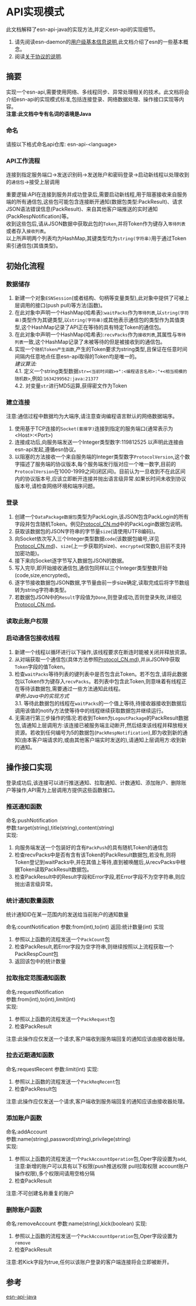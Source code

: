 # API实现模式

此文档解释了esn-api-java的实现方法,并定义esn-api的实现细节。

1. 请先阅读esn-daemon的[用户级基本信息说明](https://github.com/EasyNotification/esn-daemon/blob/master/README_CN.md),此文档介绍了esn的一些基本概念。  
2. 阅读[关于协议的说明](https://github.com/EasyNotification/Protocol/blob/master/Socket/Protocol_CN.md).  

## 摘要

实现一个esn-api,需要使用网络、多线程同步、异常处理相关的技术。此文档将会介绍esn-api的实现模式标准,包括连接登录、网络数据处理、操作接口实现等内容。  
**注意:此文档中专有名词的语境是Java**

### 命名

请按以下格式命名api仓库:
esn-api-\<language>

### API工作流程

连接到指定服务端口->发送识别码->发送账户和密码登录->启动新线程以处理收到的`通信包`->接受上层调用  

重要逻辑:API在连接到服务并成功登录后,需要启动新线程,用于阻塞接收来自服务端的所有通信包,这些包可能包含连接断开通知(数据包类型:PackResult)、请求JSON语法错误信息(PackResult)、来自其他客户端推送的实时通知(PackRespNotification)等。  
收到这些包后,请从JSON数据中获取此包的`Token`,并将Token作为键存入`等待列表`或者存入`接收列表`。  
以上所声明两个列表均为HashMap,其键类型均为`string(字符串)`用于通过Token索引通信包(其值类型)。    


## 初始化流程

### 数据储存

1. 新建一个对象`ESNSession`(或者结构、句柄等变量类型),此对象中提供了可被上层调用的接口(push pull)等方法(函数)。
2. 在此对象中声明一个HashMap(哈希表):`waitPacks`作为`等待列表`,以`string(字符串)`类型作为其键类型,以`string(字符串)`或其他表示通信包的类型作为其值类型,这个HashMap记录了API正在等待的具有特定Token的通信包。
3. 在此对象中声明一个HashMap(哈希表):`recvPacks`作为`接收列表`,其属性与`等待列表`一致,这个HashMap记录了未被等待的但是被接收到的通信包。
4. 实现一个`随机Token产生函数`,产生的Token要求为string类型,且保证在任意时间间隔内任意地点任意esn-api取得的Token均是唯一的。  
*建议算法:*  
4.1. 定义一个string类型数据`str=<当前时间戳>+":<编程语言名称>:"+<相当规模的随机数>`,例如:`1634299562:java:21377`  
4.2. 对变量`str`进行MD5运算,获得密文作为Token

### 建立连接

注意:通信过程中数据均为大端序,请注意查询编程语言默认的网络数据端序。

1. 使用基于TCP连接的`Socket(套接字)`连接到指定的服务端口(通常表示为\<Host>:\<Port>)  
2. 连接成功后,向服务端发送一个Integer类型数字:119812525 以声明此连接由esn-api发起,遵循esn协议。
3. 以阻塞的方法接收一个来自服务端的Integer类型数字`ProtocolVersion`,这个数字描述了服务端的协议版本,每个服务端发行版对应一个唯一数字,目前的`ProtocolVersion`在1000-1999之间(闭区间)。目前认为一旦收到不在此区间内的协议版本号,应该立即断开连接并抛出语言级异常.如果长时间未收到协议版本号,请检查网络环境和端序问题。

### 登录

1. 创建一个`DataPackage数据包`类型为PackLogin,该JSON包含PackLogin的所有字段并包含随机Token。例见[Protocol_CN.md](Protocol_CN.md)中的PackLogin数据包说明。
2. 获取该数据包的JSON字符串的字节量`size`(请使用UTF8编码)。
3. 向Socket依次写入三个Integer类型数据`code`(该数据包编号,详见[Protocol_CN.md](Protocol_CN.md))、`size`(上一步获取的size)、`encrypted`(常数0,目前不支持加密功能)。
4. 接下来向Socket逐字节写入数据包JSON的数据。
5. 写入完毕,即开始接收通信包,通信包同样以三个Integer类型整数开始(code,size,encrypted)。
6. 逐字节接收数据包JSON数据,字节量由前一步size确定,读取完成后将字节数组转为string字符串类型。
7. 若数据包JSON中的`Result`字段值为`Done`,则登录成功,否则登录失败,详细见[Protocol_CN.md](Protocol_CN.md)。

### 读取此账户权限

### 启动通信包接收线程

1. 新建一个线程以循环进行以下操作,该线程要求在断连时能被关闭并释放资源。
2. 从对端获取一个通信包(具体方法参照[Protocol_CN.md](Protocol_CN.md)),并从JSON中获取`Token`字段的值Token。
3. 检查`waitPacks`等待列表的键列表中是否包含此Token。若不包含,请将此数据包以Token作为键存入`recvPacks`。若列表中包含此Token,则意味着有线程正在等待该数据包,需要通过一些方法通知此线程。  
*举例:Java中的实现方式*  
3.1. 等待此数据包的线程在`waitPacks`的一个值上等待,待接收器接收到数据后调用该值的notify方法使等待中的线程继续获取数据包并继续运行。
4. 无需进行第三步操作的情况:若收到Token为`LogoutPackage`的PackResult数据包,请通知上层调用方:该连接已被服务端主动断开,然后结束该线程并释放相关资源。若收到任何编号为5的数据包(`PackRespNotification`),即为收到新的通知(由本客户端请求的,或由其他客户端实时发送的),请通知上层调用方:收到新的通知。

## 操作接口实现

登录成功后,该连接可以进行推送通知、拉取通知、计数通知、添加账户、删除账户等操作,API需为上层调用方提供这些函数接口。

### 推送通知函数

命名:pushNotification  
参数:target(string),title(string),content(string)  
实现:
1. 向服务端发送一个包装好的含有`PackPush`的具有随机Token的通信包
2. 检查recvPacks中是否有含有该Token的PackResult数据包,若没有,则将Token登记到waitPacks中,并在其值上等待,直到被唤醒后,从recvPacks中根据Token读取PackResult数据包。
3. 检查PackResult中的Result字段和Error字段,若Error字段不为空字符串,则应抛出语言级异常。

### 统计通知数量函数

统计通知ID在某一范围内的发送给当前账户的通知数量

命名:countNotification
参数:from(int),to(int)
返回:统计数量(int)
实现
1. 参照以上函数的流程发送一个`PackCount`包
2. 检查PackResult,若Error字段为空字符串,则继续按照以上流程获取一个PackRespCount包
3. 返回该包中的统计数量

### 拉取指定范围通知函数

命名:requestNotification  
参数:from(int),to(int),limit(int)  
实现:
1. 参照以上函数的流程发送一个`PackRequest`包
2. 检查PackResult

注意:此操作应仅发送一个请求,客户端收到服务端回复的通知应该由接收器处理。

### 拉去近期通知函数

命名:requestRecent
参数:limit(int)
实现:
1. 参照以上函数的流程发送一个`PackReqRecent`包
2. 检查PackResult包

注意:此操作应仅发送一个请求,客户端收到服务端回复的通知应该由接收器处理。

### 添加账户函数

命名:addAccount  
参数:name(string),password(string),privilege(string)  
实现:
1. 参照以上函数的流程发送一个`PackAccountOperation`包,Oper字段设置为`add`,注意:新增的账户可以具有以下权限(push推送权限 pull拉取权限 account账户操作权限),多个权限间请用空格分隔
2. 检查PackResult

注意:不可创建名称重复的账户

### 删除账户函数

命名:removeAccount
参数:name(string),kick(boolean)
实现:
1. 参照以上函数的流程发送一个`PackAccountOperation`包,Oper字段设置为`remove`
2. 检查PackResult

注意:若Kick字段为true,任何以该账户登录的客户端连接将会立即被断开。

## 参考

[esn-api-java](https://github.com/EasyNotification/esn-api-java)